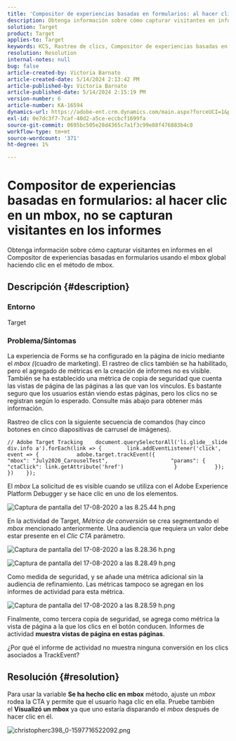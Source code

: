 ```yaml
---
title: 'Compositor de experiencias basadas en formularios: al hacer clic en un mbox, no se capturan visitantes en los informes'
description: Obtenga información sobre cómo capturar visitantes en informes en el Compositor de experiencias basadas en formularios usando el mbox global haciendo clic en el método de mbox.
solution: Target
product: Target
applies-to: Target
keywords: KCS, Rastreo de clics, Compositor de experiencias basadas en formularios, mbox
resolution: Resolution
internal-notes: null
bug: false
article-created-by: Victoria Barnato
article-created-date: 5/14/2024 2:13:42 PM
article-published-by: Victoria Barnato
article-published-date: 5/14/2024 2:15:19 PM
version-number: 6
article-number: KA-16594
dynamics-url: https://adobe-ent.crm.dynamics.com/main.aspx?forceUCI=1&pagetype=entityrecord&etn=knowledgearticle&id=a76a9b28-fc11-ef11-9f8a-6045bd0201f5
exl-id: 0e7dc3f7-7caf-40d2-a5ce-eccbcf1699fa
source-git-commit: 0695bc505e28d4365c7a1f3c99e88f476883b4c8
workflow-type: tm+mt
source-wordcount: '371'
ht-degree: 1%

---
```


# Compositor de experiencias basadas en formularios: al hacer clic en un mbox, no se capturan visitantes en los informes


Obtenga información sobre cómo capturar visitantes en informes en el Compositor de experiencias basadas en formularios usando el mbox global haciendo clic en el método de mbox.

## Descripción {#description}


### <b>Entorno</b>

Target

### <b>Problema/Síntomas</b>

La experiencia de Forms se ha configurado en la página de inicio mediante el *mbox (*(cuadro de marketing). El rastreo de clics también se ha habilitado, pero el agregado de métricas en la creación de informes no es visible. También se ha establecido una métrica de copia de seguridad que cuenta las vistas de página de las páginas a las que van los vínculos. Es bastante seguro que los usuarios están viendo estas páginas, pero los clics no se registran según lo esperado. Consulte más abajo para obtener más información.



Rastreo de clics con la siguiente secuencia de comandos (hay cinco botones en cinco diapositivas de carrusel de imágenes).




```
// Adobe Target Tracking    document.querySelectorAll('li.glide__slide div.info a').forEach(link => {        link.addEventListener('click', event => {            adobe.target.trackEvent({                    "mbox": "July2020_CarouselTest",                    "params": {                    "ctaClick": link.getAttribute('href')                }            });        })    });
```




El *mbox* La solicitud de es visible cuando se utiliza con el Adobe Experience Platform Debugger y se hace clic en uno de los elementos.



![Captura de pantalla del 17-08-2020 a las 8.25.44 h.png](https://experienceleaguecommunities.adobe.com/t5/image/serverpage/image-id/26222i8EFBFA8432501D9E/image-size/medium?v=1.0&amp;amp;px=400 "Captura de pantalla del 17-08-2020 a las 8.25.44 h.png")



En la actividad de Target, *Métrica de conversión* se crea segmentando el *mbox* mencionado anteriormente. Una audiencia que requiera un valor debe estar presente en el *Clic CTA* parámetro.



![Captura de pantalla del 17-08-2020 a las 8.28.36 h.png](https://experienceleaguecommunities.adobe.com/t5/image/serverpage/image-id/26225i9E8B86819537BB25/image-size/medium?v=1.0&amp;amp;px=400 "Captura de pantalla del 17-08-2020 a las 8.28.36 h.png")

![Captura de pantalla del 17-08-2020 a las 8.28.49 h.png](https://experienceleaguecommunities.adobe.com/t5/image/serverpage/image-id/26223i6D9AAA0A81236A58/image-size/medium?v=1.0&amp;amp;px=400 "Captura de pantalla del 17-08-2020 a las 8.28.49 h.png")



Como medida de seguridad, y se añade una métrica adicional sin la audiencia de refinamiento. Las métricas tampoco se agregan en los informes de actividad para esta métrica.



![Captura de pantalla del 17-08-2020 a las 8.28.59 h.png](https://experienceleaguecommunities.adobe.com/t5/image/serverpage/image-id/26224iFF036B11B2E932FC/image-size/medium?v=1.0&amp;amp;px=400 "Captura de pantalla del 17-08-2020 a las 8.28.59 h.png")



Finalmente, como tercera copia de seguridad, se agrega como métrica la vista de página a la que los clics en el botón conducen. Informes de actividad <b>muestra vistas de página en estas páginas</b>.



¿Por qué el informe de actividad no muestra ninguna conversión en los clics asociados a TrackEvent?


## Resolución {#resolution}


Para usar la variable <b>Se ha hecho clic en mbox</b> método, ajuste un *mbox* rodea la CTA y permite que el usuario haga clic en ella. Pruebe también el <b>Visualizó un mbox</b> ya que uno estaría disparando el *mbox* después de hacer clic en él.



![christopherc398_0-1597716522092.png](https://experienceleaguecommunities.adobe.com/t5/image/serverpage/image-id/26237i01409F8DF7D2F948/image-size/medium?v=1.0&amp;amp;px=400)
